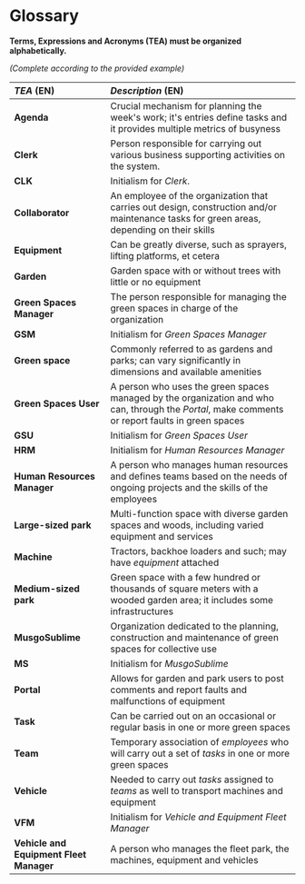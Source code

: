# Glossary

**Terms, Expressions and Acronyms (TEA) must be organized alphabetically.**

_(Complete according to the provided example)_

| **_TEA_** (EN)                          | **_Description_** (EN)                                                                                                                           |                                       
|:----------------------------------------|:-------------------------------------------------------------------------------------------------------------------------------------------------|
| **Agenda**                              | Crucial mechanism for planning the week's work; it's entries define tasks and it provides multiple metrics of busyness                           |
| **Clerk**                               | Person responsible for carrying out various business supporting activities on the system.                                                        |
| **CLK**                                 | Initialism for _Clerk_.                                                                                                                          |
| **Collaborator**                        | An employee of the organization that carries out design, construction and/or maintenance tasks for green areas, depending on their skills        |
| **Equipment**                           | Can be greatly diverse, such as sprayers, lifting platforms, et cetera                                                                           |
| **Garden**                              | Garden space with or without trees with little or no equipment                                                                                   |
| **Green Spaces Manager**                | The person responsible for managing the green spaces in charge of the organization                                                               |
| **GSM**                                 | Initialism for _Green Spaces Manager_                                                                                                            |
| **Green space**                         | Commonly referred to as gardens and parks; can vary significantly in dimensions and available amenities                                          |
| **Green Spaces User**                   | A person who uses the green spaces managed by the organization and who can, through the _Portal_, make comments or report faults in green spaces |
| **GSU**                                 | Initialism for _Green Spaces User_                                                                                                               |
| **HRM**                                 | Initialism for _Human Resources Manager_                                                                                                         |
| **Human Resources Manager**             | A person who manages human resources and defines teams based on the needs of ongoing projects and the skills of the employees                    |
| **Large-sized park**                    | Multi-function space with diverse garden spaces and woods, including varied equipment and services                                               |
| **Machine**                             | Tractors, backhoe loaders and such; may have _equipment_ attached                                                                                |
| **Medium-sized park**                   | Green space with a few hundred or thousands of square meters with a wooded garden area; it includes some infrastructures                         |
| **MusgoSublime**                        | Organization dedicated to the planning, construction and maintenance of green spaces for collective use                                          |
| **MS**                                  | Initialism for _MusgoSublime_                                                                                                                    |
| **Portal**                              | Allows for garden and park users to post comments and report faults and malfunctions of equipment                                                |
| **Task**                                | Can be carried out on an occasional or regular basis in one or more green spaces                                                                 |
| **Team**                                | Temporary association of _employees_ who will carry out a set of _tasks_ in one or more green spaces                                             |
| **Vehicle**                             | Needed to carry out _tasks_ assigned to _teams_ as well to transport machines and equipment                                                      |
| **VFM**                                 | Initialism for _Vehicle and Equipment Fleet Manager_                                                                                             |
| **Vehicle and Equipment Fleet Manager** | A person who manages the fleet park, the machines, equipment and vehicles                                                                        |
